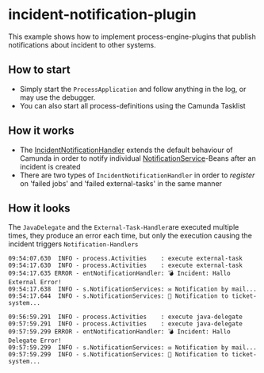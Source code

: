 # incident-notification-plugin

This example shows how to implement process-engine-plugins that publish notifications about incident to other systems.

## How to start
* Simply start the `ProcessApplication` and follow anything in the log, or may use the debugger.
* You can also start all process-definitions using the Camunda Tasklist

## How it works

* The [IncidentNotificationHandler](src/main/java/de/viadee/bpm/camunda/engine/plugin/IncidentNotificationHandler.java) extends the default behaviour of Camunda
in order to notify individual [NotificationService](src/main/java/de/viadee/bpm/camunda/service/NotificationService.java)-Beans after an incident is created 
* There are two types of `IncidentNotificationHandler` in order to _register_ on 'failed jobs' and 'failed external-tasks' in the same manner

## How it looks

The `JavaDelegate` and the `External-Task-Handler`are executed multiple times, they produce an error each time, but only the 
execution causing the incident triggers `Notification-Handlers`

```
09:54:07.630  INFO - process.Activities    : execute external-task
09:54:17.630  INFO - process.Activities    : execute external-task
09:54:17.635 ERROR - entNotificationHandler: 💣 Incident: Hallo External Error!
09:54:17.638  INFO - s.NotificationServices: ✉️ Notification by mail...
09:54:17.644  INFO - s.NotificationServices: 🎫 Notification to ticket-system...

09:56:59.291  INFO - process.Activities    : execute java-delegate
09:57:59.291  INFO - process.Activities    : execute java-delegate
09:57:59.299 ERROR - entNotificationHandler: 💣 Incident: Hallo Delegate Error!
09:57:59.299  INFO - s.NotificationServices: ✉️ Notification by mail...
09:57:59.299  INFO - s.NotificationServices: 🎫 Notification to ticket-system...
```
